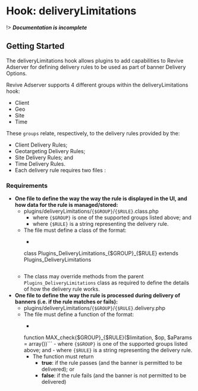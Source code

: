 # Hook: deliveryLimitations
!> ***Documentation is incomplete***

## Getting Started
The deliveryLimitations hook allows plugins to add capabilities to Revive Adserver for defining delivery rules to be used as part of banner Delivery Options.

Revive Adserver supports 4 different groups within the deliveryLimitations hook:
- Client
- Geo
- Site
- Time

These `groups` relate, respectively, to the delivery rules provided by the:
- Client Delivery Rules;
- Geotargeting Delivery Rules;
- Site Delivery Rules; and
- Time Delivery Rules.
- Each delivery rule requires two files :



### Requirements
- **One file to define the way the way the rule is displayed in the UI, and how data for the rule is managed/stored:**
    - plugins/deliveryLimitations/`{$GROUP}`/`{$RULE}`.class.php
        - where `{$GROUP}` is one of the supported groups listed above; and
        - where `{$RULE}` is a string representing the delivery rule.
    - The file must define a class of the format:
        - ```php
        class Plugins_DeliveryLimitations_{$GROUP}_{$RULE} extends Plugins_DeliveryLimitations
        ```
    - The class may override methods from the parent `Plugins_DeliveryLimitations` class as required to define the details of how the delivery rule works.
- **One file to define the way the rule is processed during delivery of banners (i.e. if the rule matches or fails):**
    - plugins/deliveryLimitations/`{$GROUP}`/`{$RULE}`.delivery.php
    - The file must define a function of the format:
        - ```php
        function MAX_check{$GROUP}_{$RULE}($limitation, $op, $aParams = array())```
            - where `{$GROUP}` is one of the supported groups listed above; and
            - where `{$RULE}` is a string representing the delivery rule.
        - The function must return
            - **true**: if the rule passes (and the banner is permitted to be delivered); or
            - **false**: if the rule fails (and the banner is not permitted to be delivered)